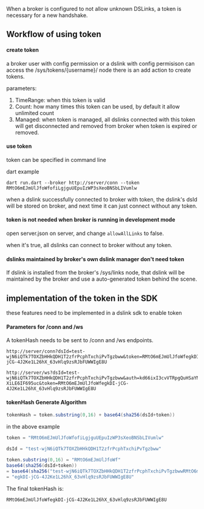 When a broker is configured to not allow unknown DSLinks, a token is necessary for a new handshake.

## Workflow of using token

#### create token

a broker user with config permission or a dslink with config permisison can access the /sys/tokens/{username}/ node
there is an add action to create tokens.

parameters:
 1. TimeRange: when this token is valid
 1. Count: how many times this token can be used, by default it allow unlimited count
 1. Managed: when token is managed, all dslinks connected with this token will get disconnected and removed from broker when token is expired or removed.

#### use token
token can be specified in command line

dart example
```
dart run.dart --broker http://server/conn --token RMtO6mEJmUlJfoWfofiLgjguUEpuIzWP3sXeoBNSbLIVumlw
```

when a dslink successfully connected to broker with token, the dslink's dsId will be stored on broker, and next time it can just connect without any token. 


#### token is not needed when broker is running in development mode
open server.json on server, and change `allowAllLinks` to false.

when it's true, all dslinks can connect to broker without any token.

#### dslinks maintained by broker's own dslink manager don't need token
If dslink is installed from the broker's /sys/links node, that dslink will be maintained by the broker and use a auto-generated token behind the scene.

## implementation of the token in the SDK
these features need to be implemented in a dslink sdk to enable token

#### Parameters for /conn and /ws
A tokenHash needs to be sent to /conn and /ws endpoints.

```
http://server/conn?dsId=test-wjN6iQTk7TOXZbHHkQDH1T2zfrPcphTxchiPvTgzbww&token=RMtO6mEJmUlJfoWfegkDI-jCG-4J2Ke1L26hX_63vHlq9zsRJbFUWWIgE8U

http://server/ws?dsId=test-wjN6iQTk7TOXZbHHkQDH1T2zfrPcphTxchiPvTgzbww&auth=kd66ixI3cvVTRpgQuHSaYN4o__JtuT-XiLE6IF695uc&token=RMtO6mEJmUlJfoWfegkDI-jCG-4J2Ke1L26hX_63vHlq9zsRJbFUWWIgE8U
```

#### tokenHash Generate Algorithm
```java
tokenHash = token.substring(0,16) + base64(sha256(dsId+token))
```

in the above example

```java
token = "RMtO6mEJmUlJfoWfofiLgjguUEpuIzWP3sXeoBNSbLIVumlw"

dsId = "test-wjN6iQTk7TOXZbHHkQDH1T2zfrPcphTxchiPvTgzbww"

token.substring(0,16) = "RMtO6mEJmUlJfoWf"
base64(sha256(dsId+token))   
= base64(sha256("test-wjN6iQTk7TOXZbHHkQDH1T2zfrPcphTxchiPvTgzbwwRMtO6mEJmUlJfoWfofiLgjguUEpuIzWP3sXeoBNSbLIVumlw"))
= "egkDI-jCG-4J2Ke1L26hX_63vHlq9zsRJbFUWWIgE8U"
```

The final tokenHash is:
```
RMtO6mEJmUlJfoWfegkDI-jCG-4J2Ke1L26hX_63vHlq9zsRJbFUWWIgE8U
```